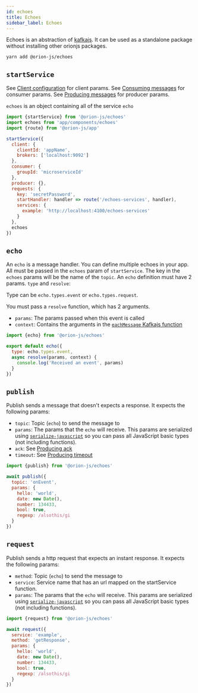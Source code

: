 ```yaml
---
id: echoes
title: Echoes
sidebar_label: Echoes
---
```


Echoes is an abstraction of [kafkajs](https://kafka.js.org/docs/consuming). It can be used as a standalone package without installing other orionjs packages.

```
yarn add @orion-js/echoes
```

## `startService`

See [Client configuration](https://kafka.js.org/docs/configuration#broker-discovery) for client params. See [Consuming messages](https://kafka.js.org/docs/consuming) for consumer params. See [Producing messages](https://kafka.js.org/docs/producing) for producer params.

`echoes` is an object containing all of the service `echo`

```js
import {startService} from '@orion-js/echoes'
import echoes from 'app/components/echoes'
import {route} from '@orion-js/app'

startService({
  client: {
    clientId: 'appName',
    brokers: ['localhost:9092']
  },
  consumer: {
    groupId: 'microserviceId'
  },
  producer: {},
  requests: {
    key: 'secretPassword',
    startHandler: handler => route('/echoes-services', handler),
    services: {
      example: 'http://localhost:4100/echoes-services'
    }
  },
  echoes
})
```

## `echo`

An `echo` is a message handler. You can define multiple echoes in your app. All must be passed in the `echoes` param of `startService`. The key in the `echoes` params will be the name of the `topic`. An `echo` definition must have 2 params. `type` and `resolve`:

Type can be `echo.types.event` or `echo.types.request`.

You must pass a `resolve` function, which has 2 arguments.

- `params`: The params passed when this event is called
- `context`: Contains the arguments in the [`eachMessage` Kafkajs function](https://kafka.js.org/docs/consuming#a-name-each-message-a-eachmessage)

```js
import {echo} from '@orion-js/echoes'

export default echo({
  type: echo.types.event,
  async resolve(params, context) {
    console.log('Received an event', params)
  }
})
```

## `publish`

Publish sends a message that doesn't expects a response. It expects the following params:

- `topic`: Topic (`echo`) to send the message to
- `params`: The params that the `echo` will receive. This params are serialized using [`serialize-javascript`](https://github.com/yahoo/serialize-javascript) so you can pass all JavaScript basic types (not including functions).
- `ack`: See [Producing ack](https://kafka.js.org/docs/producing)
- `timeout`: See [Producing timeout](https://kafka.js.org/docs/producing)

```js
import {publish} from '@orion-js/echoes'

await publish({
  topic: 'onEvent',
  params: {
    hello: 'world',
    date: new Date(),
    number: 134433,
    bool: true,
    regexp: /alsothis/gi
  }
})
```

## `request`

Publish sends a http request that expects an instant response. It expects the following params:

- `method`: Topic (`echo`) to send the message to
- `service`: Service name that has an url mapped on the startService function.
- `params`: The params that the `echo` will receive. This params are serialized using [`serialize-javascript`](https://github.com/yahoo/serialize-javascript) so you can pass all JavaScript basic types (not including functions).

```js
import {request} from '@orion-js/echoes'

await request({
  service: 'example',
  method: 'getResponse',
  params: {
    hello: 'world',
    date: new Date(),
    number: 134433,
    bool: true,
    regexp: /alsothis/gi
  }
})
```
